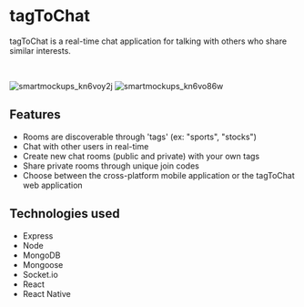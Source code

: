 # tagToChat

tagToChat is a real-time chat application for talking with others who share similar interests.

&nbsp;&nbsp;&nbsp;&nbsp;

![smartmockups_kn6voy2j](https://user-images.githubusercontent.com/50386308/113805169-0732ed80-972e-11eb-8185-6ee424608b75.png)
![smartmockups_kn6vo86w](https://user-images.githubusercontent.com/50386308/113805152-00a47600-972e-11eb-969c-941938e5bf18.png)


## Features
- Rooms are discoverable through 'tags' (ex: "sports", "stocks")
- Chat with other users in real-time
- Create new chat rooms (public and private) with your own tags
- Share private rooms through unique join codes
- Choose between the cross-platform mobile application or the tagToChat web application


## Technologies used
- Express
- Node
- MongoDB
- Mongoose
- Socket.io
- React
- React Native ​


